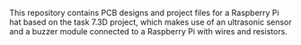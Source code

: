 This repository contains PCB designs and project files for a Raspberry Pi hat based on the task 7.3D project, which makes use of an ultrasonic sensor and a buzzer module connected to a Raspberry Pi with wires and resistors.
